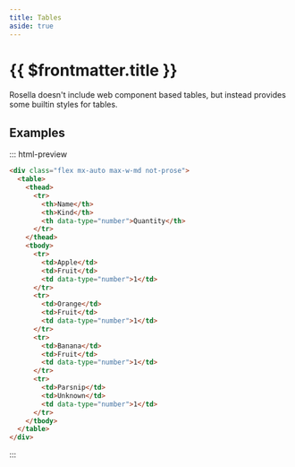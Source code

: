 ```yaml
---
title: Tables
aside: true
---
```


# {{ $frontmatter.title }}

Rosella doesn't include web component based tables, but instead provides some builtin styles for tables.

## Examples

::: html-preview

```html
<div class="flex mx-auto max-w-md not-prose">
  <table>
    <thead>
      <tr>
        <th>Name</th>
        <th>Kind</th>
        <th data-type="number">Quantity</th>
      </tr>
    </thead>
    <tbody>
      <tr>
        <td>Apple</td>
        <td>Fruit</td>
        <td data-type="number">1</td>
      </tr>
      <tr>
        <td>Orange</td>
        <td>Fruit</td>
        <td data-type="number">1</td>
      </tr>
      <tr>
        <td>Banana</td>
        <td>Fruit</td>
        <td data-type="number">1</td>
      </tr>
      <tr>
        <td>Parsnip</td>
        <td>Unknown</td>
        <td data-type="number">1</td>
      </tr>
    </tbody>
  </table>
</div>
```

:::